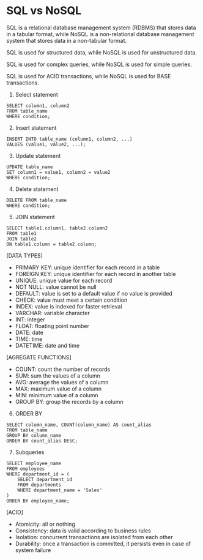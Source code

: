 
# SQL vs NoSQL
SQL is a relational database management system (RDBMS) that stores data in a tabular format, while NoSQL is a non-relational database management system that stores data in a non-tabular format.

SQL is used for structured data, while NoSQL is used for unstructured data.

SQL is used for complex queries, while NoSQL is used for simple queries.

SQL is used for ACID transactions, while NoSQL is used for BASE transactions.

1. Select statement
```
SELECT column1, column2
FROM table_name
WHERE condition;
```

2. Insert statement
```
INSERT INTO table_name (column1, column2, ...)
VALUES (value1, value2, ...);
```

3. Update statement
```
UPDATE table_name
SET column1 = value1, column2 = value2
WHERE condition;
```

4. Delete statement
```
DELETE FROM table_name
WHERE condition;
```

5. JOIN statement
```
SELECT table1.column1, table2.column2
FROM table1
JOIN table2
ON table1.column = table2.column;
```

[DATA TYPES]
- PRIMARY KEY: unique identifier for each record in a table
- FOREIGN KEY: unique identifier for each record in another table
- UNIQUE: unique value for each record
- NOT NULL: value cannot be null
- DEFAULT: value is set to a default value if no value is provided
- CHECK: value must meet a certain condition
- INDEX: value is indexed for faster retrieval
- VARCHAR: variable character
- INT: integer
- FLOAT: floating point number
- DATE: date
- TIME: time
- DATETIME: date and time

[AGREGATE FUNCTIONS]
- COUNT: count the number of records
- SUM: sum the values of a column
- AVG: average the values of a column
- MAX: maximum value of a column
- MIN: minimum value of a column
- GROUP BY: group the records by a column

6. ORDER BY
```
SELECT column_name, COUNT(column_name) AS count_alias
FROM table_name
GROUP BY column_name
ORDER BY count_alias DESC;
```

7. Subqueries
```
SELECT employee_name
FROM employees
WHERE department_id = (
    SELECT department_id
    FROM departments
    WHERE department_name = 'Sales'
)
ORDER BY employee_name;
```

[ACID]
- Atomicity: all or nothing
- Consistency: data is valid according to business rules
- Isolation: concurrent transactions are isolated from each other
- Durability: once a transaction is committed, it persists even in case of system failure
